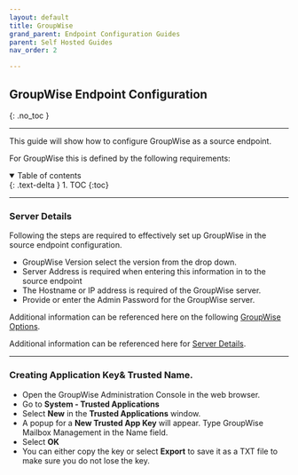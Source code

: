 ```yaml
---
layout: default
title: GroupWise
grand_parent: Endpoint Configuration Guides
parent: Self Hosted Guides
nav_order: 2

---
```


## GroupWise Endpoint Configuration
{: .no_toc }

---

This guide will show how to configure GroupWise as a source endpoint. 

For GroupWise this is defined by the following requirements:

<a name="top"></a>
<details open markdown="block">
  <summary>
    Table of contents
  </summary>
  {: .text-delta }
1. TOC
{:toc}
</details>

---

### Server Details 

Following the steps are required to effectively set up GroupWise in the source endpoint configuration. 

- GroupWise Version select the version from the drop down. 
- Server Address is required when entering this information in to the source endpoint
- The Hostname or IP address is required of the GroupWise server. 
- Provide or enter the Admin Password for the GroupWise server. 

Additional information can be referenced here on the following <a href="https://github.com/CloudM-Migrate/documentation/Engineering-Reference/GroupWise.html"> 
GroupWise Options</a>.

Additional information can be referenced here for <a href="https://cloudm-migrate.github.io/documentation/Engineering-Reference/GroupWiseSourceAO.html">
Server Details</a>.

---
### Creating Application Key& Trusted Name. 

- Open the GroupWise Administration Console in the web browser.
- Go to **System - Trusted Applications**
- Select **New** in the **Trusted Applications** window.
- A popup for a **New Trusted App Key** will appear. Type GroupWise Mailbox Management in the Name field.
- Select **OK**
- You can either copy the key or select **Export** to save it as a TXT file to make sure you do not lose the key.
